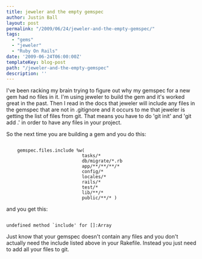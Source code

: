 ```yaml
---
title: jeweler and the empty gemspec
author: Justin Ball
layout: post
permalink: "/2009/06/24/jeweler-and-the-empty-gemspec/"
tags:
  - "gems"
  - "jeweler"
  - "Ruby On Rails"
date: '2009-06-24T06:00:00Z'
templateKey: blog-post
path: "/jeweler-and-the-empty-gemspec"
description: ''
---
```


I've been racking my brain trying to figure out why my gemspec for a new gem had no files in it.  I'm using jeweler to build the gem and it's worked great in the past.  Then I read in the docs that jeweler will include any files in the gemspec that are not in .gitignore and it occurs to me that jeweler is getting the list of files from git.  That means you have to do 'git init' and 'git add .' in order to have any files in your project.

So the next time you are building a gem and you do this:
<pre><code class="ruby">
    gemspec.files.include %w(
                            tasks/*
                            db/migrate/*.rb
                            app/**/**/**/*
                            config/*
                            locales/*
                            rails/*
                            test/*
                            lib/**/*
                            public/**/* )
</pre></code>

and you get this:

<pre><code class="ruby">
undefined method `include' for []:Array
</pre></code>

Just know that your gemspec doesn't contain any files and you don't actually need the include listed above in your Rakefile.  Instead you just need to add all your files to git.
